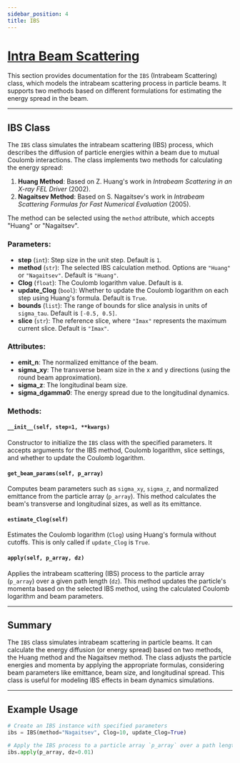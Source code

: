 ```yaml
---
sidebar_position: 4
title: IBS
---
```


# [Intra Beam Scattering](https://github.com/ocelot-collab/ocelot/blob/master/ocelot/cpbd/physics_proc.py#L642)

This section provides documentation for the `IBS` (Intrabeam Scattering) class, which models the intrabeam scattering process in particle beams. It supports two methods based on different formulations for estimating the energy spread in the beam.

---

## IBS Class

The `IBS` class simulates the intrabeam scattering (IBS) process, which describes the diffusion of particle energies within a beam due to mutual Coulomb interactions. The class implements two methods for calculating the energy spread:
1. **Huang Method**: Based on Z. Huang's work in *Intrabeam Scattering in an X-ray FEL Driver* (2002).
2. **Nagaitsev Method**: Based on S. Nagaitsev's work in *Intrabeam Scattering Formulas for Fast Numerical Evaluation* (2005).

The method can be selected using the `method` attribute, which accepts "Huang" or "Nagaitsev".

### Parameters:
- **step** (`int`): Step size in the unit step. Default is `1`.
- **method** (`str`): The selected IBS calculation method. Options are `"Huang"` or `"Nagaitsev"`. Default is `"Huang"`.
- **Clog** (`float`): The Coulomb logarithm value. Default is `8`.
- **update_Clog** (`bool`): Whether to update the Coulomb logarithm on each step using Huang's formula. Default is `True`.
- **bounds** (`list`): The range of bounds for slice analysis in units of `sigma_tau`. Default is `[-0.5, 0.5]`.
- **slice** (`str`): The reference slice, where `"Imax"` represents the maximum current slice. Default is `"Imax"`.

### Attributes:
- **emit_n**: The normalized emittance of the beam.
- **sigma_xy**: The transverse beam size in the x and y directions (using the round beam approximation).
- **sigma_z**: The longitudinal beam size.
- **sigma_dgamma0**: The energy spread due to the longitudinal dynamics.

### Methods:

#### `__init__(self, step=1, **kwargs)`
Constructor to initialize the `IBS` class with the specified parameters. It accepts arguments for the IBS method, Coulomb logarithm, slice settings, and whether to update the Coulomb logarithm.

#### `get_beam_params(self, p_array)`
Computes beam parameters such as `sigma_xy`, `sigma_z`, and normalized emittance from the particle array (`p_array`). This method calculates the beam's transverse and longitudinal sizes, as well as its emittance.

#### `estimate_Clog(self)`
Estimates the Coulomb logarithm (`Clog`) using Huang's formula without cutoffs. This is only called if `update_Clog` is `True`.

#### `apply(self, p_array, dz)`
Applies the intrabeam scattering (IBS) process to the particle array (`p_array`) over a given path length (`dz`). This method updates the particle's momenta based on the selected IBS method, using the calculated Coulomb logarithm and beam parameters.

---

## Summary

The `IBS` class simulates intrabeam scattering in particle beams. It can calculate the energy diffusion (or energy spread) based on two methods, the Huang method and the Nagaitsev method. The class adjusts the particle energies and momenta by applying the appropriate formulas, considering beam parameters like emittance, beam size, and longitudinal spread. This class is useful for modeling IBS effects in beam dynamics simulations.

---

## Example Usage

```python
# Create an IBS instance with specified parameters
ibs = IBS(method="Nagaitsev", Clog=10, update_Clog=True)

# Apply the IBS process to a particle array `p_array` over a path length `dz`
ibs.apply(p_array, dz=0.01)